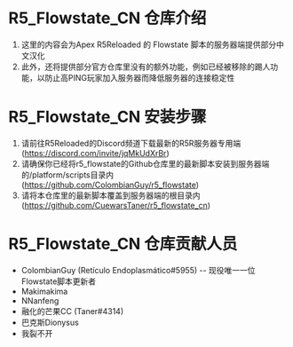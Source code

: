 # R5_Flowstate_CN 仓库介绍
1. 这里的内容会为Apex R5Reloaded 的 Flowstate 脚本的服务器端提供部分中文汉化
2. 此外，还将提供部分官方仓库里没有的额外功能，例如已经被移除的踢人功能，以防止高PING玩家加入服务器而降低服务器的连接稳定性

# R5_Flowstate_CN 安装步骤
1. 请前往R5Reloaded的Discord频道下载最新的R5R服务器专用端 (https://discord.com/invite/jqMkUdXrBr)
2. 请确保你已经将r5_flowstate的Github仓库里的最新脚本安装到服务器端的/platform/scripts目录内 (https://github.com/ColombianGuy/r5_flowstate)
3. 请将本仓库里的最新脚本覆盖到服务器端的根目录内 (https://github.com/CuewarsTaner/r5_flowstate_cn) 

# R5_Flowstate_CN 仓库贡献人员
- ColombianGuy (Retículo Endoplasmático#5955) -- 现役唯一一位Flowstate脚本更新者
- Makimakima
- NNanfeng
- 融化的芒果CC (Taner#4314)
- 巴克斯Dionysus
- 我裂不开